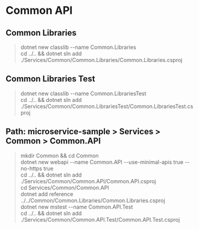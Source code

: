 # Common API

## Common Libraries  

> dotnet new classlib --name  Common.Libraries  
> cd ../.. && dotnet sln add ./Services/Common/Common.Libraries/Common.Libraries.csproj  

## Common Libraries Test  

> dotnet new classlib --name  Common.LibrariesTest  
> cd ../.. && dotnet sln add ./Services/Common/Common.LibrariesTest/Common.LibrariesTest.csproj  

## Path: **microservice-sample > Services > Common > Common.API**  

> mkdir Common && cd Common  
> dotnet new webapi --name Common.API --use-minimal-apis true --no-https true  
> cd ../.. && dotnet sln add ./Services/Common/Common.API/Common.API.csproj  
> cd Services/Common/Common.API  
> dotnet add reference ../../Common/Common.Libraries/Common.Libraries.csproj  
> dotnet new mstest --name Common.API.Test  
> cd ../.. && dotnet sln add ./Services/Common/Common.API.Test/Common.API.Test.csproj  
